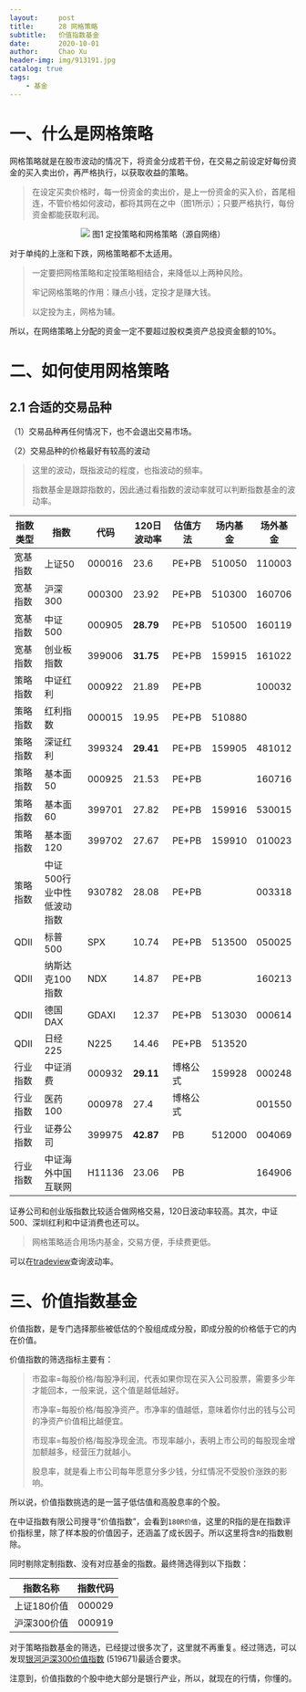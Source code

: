 ```yaml
---
layout:     post
title:      28 网格策略
subtitle:   价值指数基金
date:       2020-10-01
author:     Chao Xu
header-img: img/913191.jpg
catalog: true
tags:
    - 基金
---
```


# 一、什么是网格策略

网格策略就是在股市波动的情况下，将资金分成若干份，在交易之前设定好每份资金的买入卖出价，再严格执行，以获取收益的策略。

> 在设定买卖价格时，每一份资金的卖出价，是上一份资金的买入价，首尾相连，不管价格如何波动，都将其网在之中（图1所示）；只要严格执行，每份资金都能获取利润。

<p align="center">
    <img src = "https://i.loli.net/2020/10/01/6A21UhWVSz3GfvB.png">
    图1 定投策略和网格策略（源自网络）
</p>

对于单纯的上涨和下跌，网格策略都不太适用。

> 一定要把网格策略和定投策略相结合，来降低以上两种风险。
>
> 牢记网格策略的作用：赚点小钱，定投才是赚大钱。
>
> 以定投为主，网格为辅。

所以，在网络策略上分配的资金一定不要超过股权类资产总投资金额的10%。

# 二、如何使用网格策略

## 2.1 合适的交易品种

（1）交易品种再任何情况下，也不会退出交易市场。

（2）交易品种的价格最好有较高的波动

> 这里的波动，既指波动的程度，也指波动的频率。
>
> 指数基金是跟踪指数的，因此通过看指数的波动率就可以判断指数基金的波动率。

| 指数类型 | 指数                      | 代码   | 120日波动率 | 估值方法 | 场内基金 | 场外基金 |
| -------- | ------------------------- | ------ | ----------- | -------- | -------- | -------- |
| 宽基指数 | 上证50                    | 000016 | 23.6        | PE+PB    | 510050   | 110003   |
| 宽基指数 | 沪深300                   | 000300 | 23.92       | PE+PB    | 510300   | 160706   |
| 宽基指数 | 中证500                   | 000905 | **28.79**   | PE+PB    | 510500   | 160119   |
| 宽基指数 | 创业板指数                | 399006 | **31.75**   | PE+PB    | 159915   | 161022   |
| 策略指数 | 中证红利                  | 000922 | 21.89       | PE+PB    |          | 100032   |
| 策略指数 | 红利指数                  | 000015 | 19.95       | PE+PB    | 510880   |          |
| 策略指数 | 深证红利                  | 399324 | **29.41**   | PE+PB    | 159905   | 481012   |
| 策略指数 | 基本面50                  | 000925 | 21.53       | PE+PB    |          | 160716   |
| 策略指数 | 基本面60                  | 399701 | 27.82       | PE+PB    | 159916   | 530015   |
| 策略指数 | 基本面120                 | 399702 | 27.67       | PE+PB    | 159910   | 010023   |
| 策略指数 | 中证500行业中性低波动指数 | 930782 | 28.08       | PE+PB    |          | 003318   |
| QDII     | 标普500                   | SPX    | 10.74       | PE+PB    | 513500   | 050025   |
| QDII     | 纳斯达克100指数           | NDX    | 14.87       | PE+PB    |          | 160213   |
| QDII     | 德国DAX                   | GDAXI  | 12.37       | PE+PB    | 513030   | 000614   |
| QDII     | 日经225                   | N225   | 14.46       | PE+PB    | 513520   |          |
| 行业指数 | 中证消费                  | 000932 | **29.11**   | 博格公式 | 159928   | 000248   |
| 行业指数 | 医药100                   | 000978 | 27.4        | 博格公式 |          | 001550   |
| 行业指数 | 证券公司                  | 399975 | **42.87**   | PB       | 512000   | 004069   |
| 行业指数 | 中证海外中国互联网        | H11136 | 23.06       | PB       |          | 164906   |

证券公司和创业版指数比较适合做网格交易，120日波动率较高。其次，中证500、深圳红利和中证消费也还可以。

>  网格策略适合用场内基金，交易方便，手续费更低。

可以在[tradeview](https://www.tradingview.com/)查询波动率。

# 三、价值指数基金

价值指数，是专门选择那些被低估的个股组成成分股，即成分股的价格低于它的内在价值。

价值指数的筛选指标主要有：

> 市盈率=每股价格/每股净利润，代表如果你现在买入公司股票，需要多少年才能回本，一般来说，这个值是越低越好。
>
> 市净率=每股价格/每股净资产。市净率的值越低，意味着你付出的钱与公司的净资产价值相比越便宜。
>
> 市现率=每股价格/每股净现金流。市现率越小，表明上市公司的每股现金增加额越多，经营压力就越小。
>
> 股息率，就是看上市公司每年愿意分多少钱，分红情况不受股价涨跌的影响。

所以说，价值指数挑选的是一篮子低估值和高股息率的个股。

在中证指数有限公司搜寻“价值指数”，会看到`180R价值`，这里的R指的是在指数评价指标里，除了样本股的价值因子，还涵盖了成长因子。所以这里将含`R`的指数剔除。

同时剔除定制指数、没有对应基金的指数。最终筛选得到以下指数：

|  指数名称   | 指数代码 |
| :---------: | :------: |
| 上证180价值 |  000029  |
| 沪深300价值 |  000919  |

对于策略指数基金的筛选，已经提过很多次了，这里就不再重复。经过筛选，可以发现[银河沪深300价值指数](http://fund.eastmoney.com/519671.html) (519671)最适合要求。

注意到，价值指数的个股中绝大部分是银行产业，所以，就现在的行情，你懂的。

